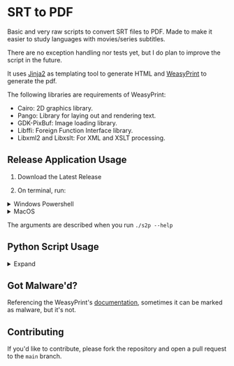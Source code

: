 # SRT to PDF

Basic and very raw scripts to convert SRT files to PDF. Made to make it easier to study languages with movies/series subtitles.

There are no exception handling nor tests yet, but I do plan to improve the script in the future.

It uses [Jinja2](https://jinja.palletsprojects.com/) as templating tool to generate HTML and [WeasyPrint](https://weasyprint.org) to generate the pdf.

The following libraries are requirements of WeasyPrint:

- Cairo: 2D graphics library.
- Pango: Library for laying out and rendering text.
- GDK-PixBuf: Image loading library.
- Libffi: Foreign Function Interface library.
- Libxml2 and Libxslt: For XML and XSLT processing.

## Release Application Usage

1. Download the Latest Release

2. On terminal, run:

<details>
<summary> Windows Powershell
</summary>

```powershell
.\s2p-x64.exe --srt_file "probe.srt" --html_output "./out/out.html" --pdf_output "./out/out.pdf" --template_name "template" --pdf_title "Title" --pdf_subtitle "Subtitle"
```

</details>

<details>
<summary> MacOS
</summary>

```powershell
./s2p --srt_file "./path/to/file.srt" --html_output "./path/to/out.html" --pdf_output "./path/to/out.pdf" --template_name "template" --pdf_title "Title" --pdf_subtitle "Subtitle"
```

</details>

The arguments are described when you run ``./s2p --help``

## Python Script Usage
<details>

<summary>Expand</summary>

### Configurations

<details>

<summary> <h3> MacOS </h3> </summary>

On MacOS one can install it through [Homebrew](https://brew.sh):
```
brew install cairo pango gdk-pixbuf libffi
```

>[!important]
>It's expected to have problems on MacOS when installing python from one source (e.g. universall installer provided by python.org) and WeasyPrint from another.

### Read this if you have problems with python not locating WeasyPrint's libraries
>[!info]
>This covers ARM macOS, because it's the only system I faced the problem.

1. Install python through [Homebrew](https://brew.sh)
```bash
brew install python
```
It's expected to prompt the installation of the latest version, or ask to reinstall if it's already installed.

2. Check `which python3`
Run the following command:
```bash
which python3
```

If it outputs a path outside brew's domain, it's likely you will need to update your `PATH` variable, otherwise you should be good already.

3. Updating the path variable.
Create or open your ``~/.zshrc`` file. I use code for that but you can also use nano. If you need to create it, run:
```bash
touch ~/.zshrc
```

Then there are the two options for editing

```bash
code ~/.zshrc
```

or

```bash
nano ~/.zshrc
```

Paste the following and save:

```bash
export PATH="/opt/homebrew/bin:$PATH"
```

Then just refresh your `PATH` variable. Once in terminal again, type:

```bash
source ~/.zshrc
```

</details>

<details>
<summary> <h3> Windows </h3> </summary>
1. Install WeasyPrint dependencies as specified by the [documentation](https://doc.courtbouillon.org/weasyprint/stable/first_steps.html#windows)

2. Create the Virtual Environment and install the dependencies from *requirements.txt*.

3. Run the script.
</details>
</details>

## Got Malware'd?
Referencing the WeasyPrint's [documentation](https://doc.courtbouillon.org/weasyprint/stable/first_steps.html#installation), sometimes it can be marked as malware, but it's not.

## Contributing

If you'd like to contribute, please fork the repository and open a pull request to the `main` branch.


